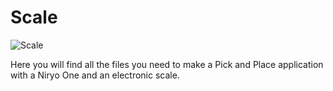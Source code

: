 # Scale

![Scale](https://raw.githubusercontent.com/NiryoRobotics/niryo_one_industrial_demonstrators/master/Scale/scale.png)

Here you will find all the files you need to make a Pick and Place application with a Niryo One and an electronic scale.
